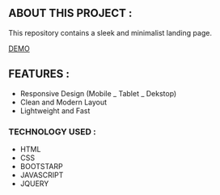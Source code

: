 ## ABOUT THIS PROJECT :

This repository contains a sleek and minimalist landing page.

[DEMO](https://figma-to-html-landing.netlify.app/)

## FEATURES :

- Responsive Design (Mobile _ Tablet _ Dekstop)
- Clean and Modern Layout
- Lightweight and Fast

### TECHNOLOGY USED :

- HTML
- CSS
- BOOTSTARP
- JAVASCRIPT
- JQUERY

